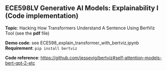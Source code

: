 ## ECE598LV Generative AI Models: Explainability I (Code implementation)

**Topic**: Hacking How Transformers Understand A Sentence Using BertViz Tool (see the **pdf** file)

**Demo code**: see ECE598_explain_transformer_with_bertviz,ipynb
**Requirement**: `pip install bertviz`

**Code reference**: https://github.com/jessevig/bertviz#self-attention-models-bert-gpt-2-etc





